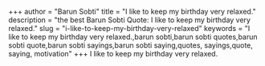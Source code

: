 +++
author = "Barun Sobti"
title = "I like to keep my birthday very relaxed."
description = "the best Barun Sobti Quote: I like to keep my birthday very relaxed."
slug = "i-like-to-keep-my-birthday-very-relaxed"
keywords = "I like to keep my birthday very relaxed.,barun sobti,barun sobti quotes,barun sobti quote,barun sobti sayings,barun sobti saying,quotes, sayings,quote, saying, motivation"
+++
I like to keep my birthday very relaxed.
